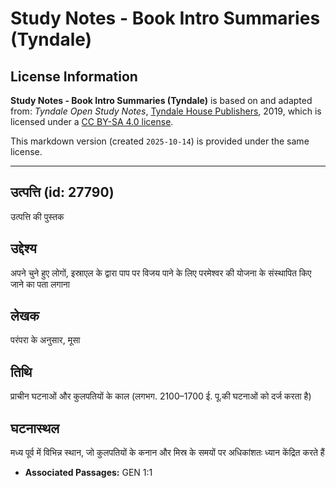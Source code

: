 # Study Notes - Book Intro Summaries (Tyndale)

## License Information

**Study Notes - Book Intro Summaries (Tyndale)** is based on and adapted from: _Tyndale Open Study Notes_, [Tyndale House Publishers](https://tyndaleopenresources.com/), 2019, which is licensed under a [CC BY-SA 4.0 license](https://creativecommons.org/licenses/by-sa/4.0/legalcode.en).

This markdown version (created `2025-10-14`) is provided under the same license.



--------------------------------

## उत्पत्ति (id: 27790)

उत्पत्ति की पुस्तक

उद्देश्य
--------

अपने चुने हुए लोगों, इस्राएल के द्वारा पाप पर विजय पाने के लिए परमेश्वर की योजना के संस्थापित किए जाने का पता लगाना

लेखक
----

परंपरा के अनुसार, मूसा

तिथि
----

प्राचीन घटनाओं और कुलपतियों के काल (लगभग. 2100–1700 ई. पू.की घटनाओं को दर्ज करता है)

घटनास्थल
--------

मध्य पूर्व में विभिन्न स्थान, जो कुलपतियों के कनान और मिस्र के समयों पर अधिकांशतः ध्यान केंद्रित करते हैं

* **Associated Passages:** GEN 1:1

